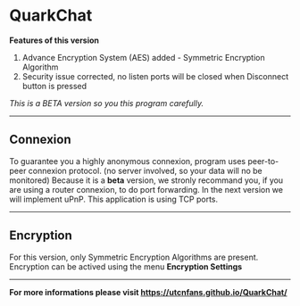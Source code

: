 # QuarkChat
**Features of this version**

1. Advance Encryption System (AES) added - Symmetric Encryption Algorithm
2. Security issue corrected, no listen ports will be closed when Disconnect button is pressed

*This is a BETA version so you this program carefully.*

---

## Connexion

To guarantee you a highly anonymous connexion, program uses peer-to-peer connexion protocol. (no server involved, so your data will no be monitored)
Because it is a **beta** version, we stronly recommand you, if you are using a router connexion, to do port forwarding. In the next version we will implement uPnP.
This application is using TCP ports. 

---

## Encryption

For this version, only Symmetric Encryption Algorithms are present. 
Encryption can be actived using the menu **Encryption Settings**

---

**For more informations please visit https://utcnfans.github.io/QuarkChat/**
